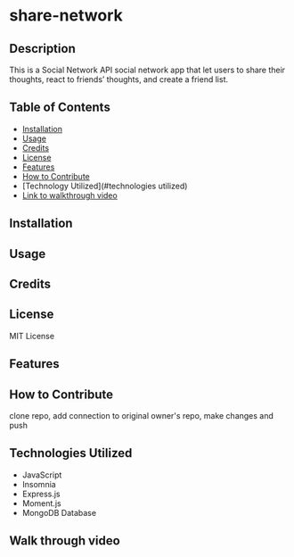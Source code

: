 # share-network

## Description

This is a Social Network API social network app that let users to share their thoughts, react to friends’ thoughts, and create a friend list.


## Table of Contents

- [Installation](#installation)
- [Usage](#usage)
- [Credits](#credits)
- [License](#license)
- [Features](#features)
- [How to Contribute](#contributions)
- [Technology Utilized](#technologies utilized)
- [Link to walkthrough video](#link)

## Installation



## Usage




## Credits


## License

MIT License


## Features




## How to Contribute
clone repo, add connection to original owner's repo, make changes and push 

## Technologies Utilized
- JavaScript
- Insomnia 
- Express.js 
- Moment.js
- MongoDB Database



## Walk through video


